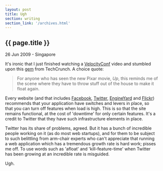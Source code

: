 ```yaml
--- 
layout: post
title: Ugh
section: writing
section_link: '/archives.html'
---
```


## {{ page.title }}

26 Jun 2009 - Singapore

It's ironic that I just finished watching a [VelocityConf](http://velocityconference.blip.tv/) video and stumbled upon this [gem](http://www.techcrunch.com/2009/06/25/its-kill-feature-time-again-at-twitter-to-stay-up/) from TechCrunch. A choice quote:

> For anyone who has seen the new Pixar movie, *Up*, this reminds me of the scene where they have to throw stuff out of the house to make it float again.

Every website (and that includes [Facebook](http://www.facebook.com), [Twitter](http://www.twitter.com), [EngineYard](http://www.engineyard.com) and [Flickr](http://www.flickr.com)) recommends that your application have switches and levers in place, so that you can turn off features when load is high. This is so that the site remains functional, at the cost of 'downtime' for only certain features. It's a credit to Twitter that they have such infrastructure elements in place.

Twitter has its share of problems, agreed. But it has a bunch of incredible people working on it (as do most web startups), and for them to be subject to such belittling from arm-chair experts who can't appreciate that running a web application which has a tremendous growth rate is hard work; pisses me off. To use words such as 'afloat' and 'kill-feature-time' when Twitter has been growing at an incredible rate is misguided.

Ugh.
